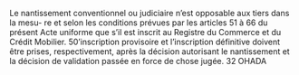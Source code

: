 Le nantissement conventionnel ou judiciaire n’est opposable aux tiers dans la mesu-
re et selon les conditions prévues par les articles 51 à 66 du présent Acte uniforme que s’il est
inscrit au Registre du Commerce et du Crédit Mobilier.
50’inscription provisoire et l’inscription définitive doivent être prises, respectivement, après la
décision autorisant le nantissement et la décision de validation passée en force de chose jugée.
32
OHADA